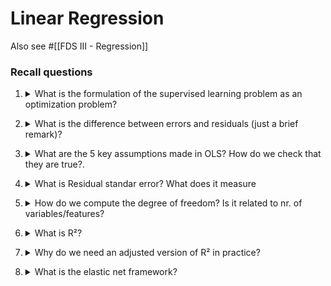 # Linear Regression

Also see #[[FDS III - Regression]]

### Recall questions


1. <details markdown=1><summary markdown="span"> What is the formulation of the supervised learning problem as an optimization problem?</summary>
    
    \
    We can define the supervised learning problem as the optimization problem known as ==Ordinary Least Squares (OLS)==.
    Our goal is to find $h^* = h_{\theta^*} = \text{arg min}_{\theta} \ L(h_{\theta},D)$.

</details>

2. <details markdown=1><summary markdown="span">What is the difference between errors and residuals (just a brief remark)?</summary>
    
    \
    ![](../../../static/BIG/linreg1.png)

</details>

3. <details markdown=1><summary markdown="span">What are the 5 key assumptions made in OLS? How do we check that they are true?. </summary>
    
    \
    Five key assumptions:
    - ==weak exogeneity==: ==predictor variables can be treated as error free constants==
    - ==linearity==
    - ==error indipendence==: we assume the errors on the variables are i.i.d
    - ==homoscedasticity==: ==different values of the response variable have the same variance in their errors, regardless of the feature values==.
    - ==no multicollinearity==

    To verify this assumptions, we can use ==residual plots==.

</details>

4. <details markdown=1><summary markdown="span">What is Residual standar error? What does it measure</summary>
    
    \
    RSE is one of the presented measures for =="goodness of a fit of a model==". Formally, it measures the ==std deviation of the error associated with each prediction==:
    ![](../../../static/BIG/linreg2.png)
    
</details>

5. <details markdown=1><summary markdown="span"> How do we compute the degree of freedom? Is it related to nr. of variables/features?</summary>
    
    \
    The $df = m - n - 1$ where:
    - $m$ = #observations
    - $n$ = #features
    - 1 is the intercept
    
</details>

6. <details markdown=1><summary markdown="span"> What is R²?</summary>
    
    \
    The other presented measure. In short, it measures ==the proportion of variability in $Y$ that can be explained with $X$.
    ![](../../../static/BIG/linreg3.png)

</details>

7. <details markdown=1><summary markdown="span">Why do we need an adjusted version of R² in practice?</summary>
    
    \
    Since ==RSS can be drecreased arbitrarily by incrementing the number of features, we need to balance the fact that we could get a better score by simply adding useless features==.
    ![](../../../static/BIG/linreg4.png)
    

</details>

8. <details markdown=1><summary markdown="span"> What is the elastic net framework?</summary>
    
    \
    It's a ==more general framework, of which OLS is just a special case of==:
    ![](../../../static/BIG/linreg5.png)
    

</details>